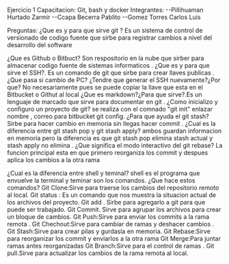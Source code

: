 Ejercicio 1
Capacitacion: Git, bash y docker
Integrantes:
--Pillihuaman Hurtado Zarmir
--Ccapa Becerra Pablito
 --Gomez Torres Carlos Luis


Preguntas:
¿Que es y para que sirve git ?
Es un sistema de control de versionado de codigo fuente  que sirbe para registrar cambios a nivel del desarrollo del software

¿Que es Github o Bitbuct?
Son respositorio en la nube que sirber para almacenar  codigo fuente de sistemas informaticos .
¿Que es y para que sirve el SSH?. Es un comando de git que sirbe para crear  llaves publicas  .
¿Que pasa si cambio de PC? ¿Tendre que generar el SSH nuevamente?¿Por que?
No  necesariamente pues se puede copiar la llave que esta en el Bitbucket o Githut al local
¿Que es markdown?¿Para que sirve?.Es un lenguaje de marcado que sirve para documentar en git .
¿Como inicializo y configuro un proyecto de git? 
se realiza con el comnado "git init" enlazar nombre , correo para  bitbucket git config.
¿Para que ayuda el git stash? Sirbe para hacer cambio en memoria sin llegas hacer commit .
¿Cual es la diferencia entre  git stash pop y git stash apply? ambos guardan informacion en memoria pero la diferencia es que 
git stash pop elimina stash actual y  stash apply no elimina .
¿Que significa el modo interactivo del git rebase? La funcion principal esta en que primero reorganiza los commit y despues aplica los cambios a la otra rama

¿Cual es la diferencia entre shell y teminal?
shell es el programa que envuelve la terminal y teminar son los comandos.
¿Que hace estos comandos?
Git Clone:Sirve para traerse los cambios del repositorio remoto al local.
Git status : Es un comando que nos muestra la situacion actual de los archivos del proyecto.
Git add . Sirbe para agregarlo a git para que puede ser trabajado.
Git Commit. Sirve para  agrupar los archivos para crear un bloque de cambios.
Git Push:Sirve para enviar los commits a la rama remota .
Git Chechout:Sirve para cambiar de ramas y deshacer cambios .
Git Stash:Sirve para crear pilas y gurdasla en memoria.
Git Rebase:Sirve  para reorganizar los commit y enviarlos a la otra rama
Git Merge:Para juntar ramas antes reorganizadas
Git Branch:Sirve para el control de ramas .
Git pull.Sirve para actualizar los cambios de la rama remota al local.





